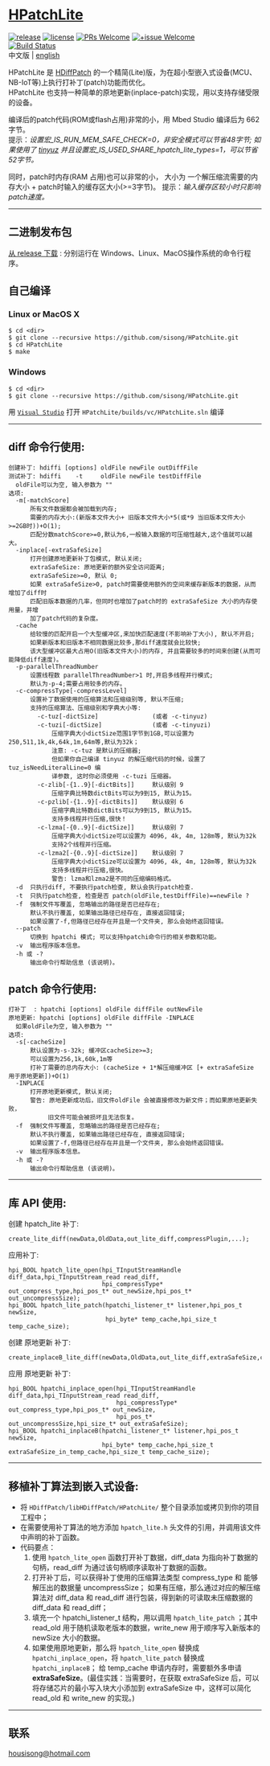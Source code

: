 # [HPatchLite](https://github.com/sisong/HPatchLite)
[![release](https://img.shields.io/badge/release-v1.0.0-blue.svg)](https://github.com/sisong/HPatchLite/releases) 
[![license](https://img.shields.io/badge/license-MIT-blue.svg)](https://github.com/sisong/HPatchLite/blob/main/LICENSE) 
[![PRs Welcome](https://img.shields.io/badge/PRs-welcome-blue.svg)](https://github.com/sisong/HPatchLite/pulls)
[![+issue Welcome](https://img.shields.io/github/issues-raw/sisong/HPatchLite?color=green&label=%2Bissue%20welcome)](https://github.com/sisong/HPatchLite/issues)   
[![Build Status](https://github.com/sisong/HPatchLite/workflows/ci/badge.svg?branch=main)](https://github.com/sisong/HPatchLite/actions?query=workflow%3Aci+branch%3Amain)   
 中文版 | [english](README.md)   

HPatchLite 是 [HDiffPatch](https://github.com/sisong/HDiffPatch) 的一个精简(Lite)版，为在超小型嵌入式设备(MCU、NB-IoT等)上执行打补丁(patch)功能而优化。   
HPatchLite 也支持一种简单的原地更新(inplace-patch)实现，用以支持存储受限的设备。   

编译后的patch代码(ROM或flash占用)非常的小，用 Mbed Studio 编译后为 662 字节。   
提示：*设置宏_IS_RUN_MEM_SAFE_CHECK=0，非安全模式可以节省48字节; 
如果使用了 [tinyuz](https://github.com/sisong/tinyuz) 并且设置宏_IS_USED_SHARE_hpatch_lite_types=1，可以节省52字节。*    
   
同时，patch时内存(RAM 占用)也可以非常的小， 
大小为 一个解压缩流需要的内存大小 + patch时输入的缓存区大小(>=3字节)。
提示：*输入缓存区较小时只影响patch速度。*    

---
## 二进制发布包
[从 release 下载](https://github.com/sisong/HPatchLite/releases) : 分别运行在 Windows、Linux、MacOS操作系统的命令行程序。     

## 自己编译
### Linux or MacOS X ###
```
$ cd <dir>
$ git clone --recursive https://github.com/sisong/HPatchLite.git
$ cd HPatchLite
$ make
```
### Windows ###
```
$ cd <dir>
$ git clone --recursive https://github.com/sisong/HPatchLite.git
```
用 [`Visual Studio`](https://visualstudio.microsoft.com) 打开 `HPatchLite/builds/vc/HPatchLite.sln` 编译   

---
## **diff** 命令行使用:  
```
创建补丁: hdiffi [options] oldFile newFile outDiffFile
测试补丁: hdiffi    -t     oldFile newFile testDiffFile
  oldFile可以为空, 输入参数为 ""
选项:
  -m[-matchScore]
      所有文件数据都会被加载到内存;
      需要的内存大小:(新版本文件大小+ 旧版本文件大小*5(或*9 当旧版本文件大小>=2GB时))+O(1);
      匹配分数matchScore>=0,默认为6,一般输入数据的可压缩性越大,这个值就可以越大。
  -inplace[-extraSafeSize]
      打开创建原地更新补丁包模式, 默认关闭;
      extraSafeSize: 原地更新的额外安全访问距离;
      extraSafeSize>=0, 默认 0;
      如果 extraSafeSize>0, patch时需要使用额外的空间来缓存新版本的数据，从而增加了diff时
      匹配旧版本数据的几率，但同时也增加了patch时的 extraSafeSize 大小的内存使用量，并增
      加了patch代码的复杂度。
  -cache
      给较慢的匹配开启一个大型缓冲区,来加快匹配速度(不影响补丁大小), 默认不开启;
      如果新版本和旧版本不相同数据比较多,那diff速度就会比较快;
      该大型缓冲区最大占用O(旧版本文件大小)的内存, 并且需要较多的时间来创建(从而可能降低diff速度)。
  -p-parallelThreadNumber
      设置线程数 parallelThreadNumber>1 时,开启多线程并行模式;
      默认为-p-4;需要占用较多的内存。
  -c-compressType[-compressLevel]
      设置补丁数据使用的压缩算法和压缩级别等, 默认不压缩;
      支持的压缩算法、压缩级别和字典大小等:
        -c-tuz[-dictSize]               (或者 -c-tinyuz)
        -c-tuzi[-dictSize]              (或者 -c-tinyuzi)
            压缩字典大小dictSize范围1字节到1GB,可以设置为250,511,1k,4k,64k,1m,64m等,默认为32k；
            注意: -c-tuz 是默认的压缩器;
            但如果你自己编译 tinyuz 的解压缩代码的时候，设置了 tuz_isNeedLiteralLine=0 编
            译参数, 这时你必须使用 -c-tuzi 压缩器。
        -c-zlib[-{1..9}[-dictBits]]     默认级别 9
            压缩字典比特数dictBits可以为9到15, 默认为15。
        -c-pzlib[-{1..9}[-dictBits]]    默认级别 6
            压缩字典比特数dictBits可以为9到15, 默认为15。
            支持多线程并行压缩,很快！
        -c-lzma[-{0..9}[-dictSize]]     默认级别 7
            压缩字典大小dictSize可以设置为 4096, 4k, 4m, 128m等, 默认为32k
            支持2个线程并行压缩。
        -c-lzma2[-{0..9}[-dictSize]]    默认级别 7
            压缩字典大小dictSize可以设置为 4096, 4k, 4m, 128m等, 默认为32k
            支持多线程并行压缩,很快。
            警告: lzma和lzma2是不同的压缩编码格式。
  -d  只执行diff, 不要执行patch检查, 默认会执行patch检查.
  -t  只执行patch检查, 检查是否 patch(oldFile,testDiffFile)==newFile ?
  -f  强制文件写覆盖, 忽略输出的路径是否已经存在;
      默认不执行覆盖, 如果输出路径已经存在, 直接返回错误;
      如果设置了-f,但路径已经存在并且是一个文件夹, 那么会始终返回错误。
  --patch
      切换到 hpatchi 模式; 可以支持hpatchi命令行的相关参数和功能。
  -v  输出程序版本信息。
  -h 或 -?
      输出命令行帮助信息 (该说明)。
```

## **patch** 命令行使用:  
```
打补丁  : hpatchi [options] oldFile diffFile outNewFile
原地更新: hpatchi [options] oldFile diffFile -INPLACE
  如果oldFile为空, 输入参数为 ""
选项:
  -s[-cacheSize]
      默认设置为-s-32k; 缓冲区cacheSize>=3;
      可以设置为256,1k,60k,1m等
      打补丁需要的总内存大小: (cacheSize + 1*解压缩缓冲区 [+ extraSafeSize 用于原地更新])+O(1)
  -INPLACE
      打开原地更新模式, 默认关闭;
      警告: 原地更新成功后，旧文件oldFile 会被直接修改为新文件；而如果原地更新失败，
           旧文件可能会被损坏且无法恢复。
  -f  强制文件写覆盖, 忽略输出的路径是否已经存在;
      默认不执行覆盖, 如果输出路径已经存在, 直接返回错误;
      如果设置了-f,但路径已经存在并且是一个文件夹, 那么会始终返回错误。
  -v  输出程序版本信息。
  -h 或 -?
      输出命令行帮助信息 (该说明)。
```

---
## 库 API 使用:
创建 hpatch_lite 补丁:
```
create_lite_diff(newData,OldData,out_lite_diff,compressPlugin,...);
```
应用补丁:
```
hpi_BOOL hpatch_lite_open(hpi_TInputStreamHandle diff_data,hpi_TInputStream_read read_diff,
                          hpi_compressType* out_compress_type,hpi_pos_t* out_newSize,hpi_pos_t* out_uncompressSize);
hpi_BOOL hpatch_lite_patch(hpatchi_listener_t* listener,hpi_pos_t newSize,
                           hpi_byte* temp_cache,hpi_size_t temp_cache_size);
```

创建 原地更新 补丁:
```
create_inplaceB_lite_diff(newData,OldData,out_lite_diff,extraSafeSize,compressPlugin,...);
```
应用 原地更新 补丁:
```
hpi_BOOL hpatchi_inplace_open(hpi_TInputStreamHandle diff_data,hpi_TInputStream_read read_diff,
                              hpi_compressType* out_compress_type,hpi_pos_t* out_newSize,
                              hpi_pos_t* out_uncompressSize,hpi_size_t* out_extraSafeSize);
hpi_BOOL hpatchi_inplaceB(hpatchi_listener_t* listener,hpi_pos_t newSize,
                          hpi_byte* temp_cache,hpi_size_t extraSafeSize_in_temp_cache,hpi_size_t temp_cache_size);
```


---
## 移植补丁算法到嵌入式设备:
* 将 `HDiffPatch/libHDiffPatch/HPatchLite/` 整个目录添加或拷贝到你的项目工程中；
* 在需要使用补丁算法的地方添加 `hpatch_lite.h` 头文件的引用，并调用该文件中声明的补丁函数。
* 代码要点：
  1. 使用 `hpatch_lite_open` 函数打开补丁数据，diff_data 为指向补丁数据的句柄，read_diff 为通过该句柄顺序读取补丁数据的函数。
  1. 打开补丁后，可以获得补丁使用的压缩算法类型 compress_type 和 能够解压出的数据量 uncompressSize；
 如果有压缩，那么通过对应的解压缩算法对 diff_data 和 read_diff 进行包装，得到新的可读取未压缩数据的 diff_data 和 read_diff；
  1. 填充一个 hpatchi_listener_t 结构，用以调用 `hpatch_lite_patch` ；其中 read_old 用于随机读取老版本的数据，write_new 用于顺序写入新版本的 newSize 大小的数据。
  1. 如果使用原地更新，那么将 `hpatch_lite_open` 替换成 `hpatchi_inplace_open`，将 `hpatch_lite_patch` 替换成 `hpatchi_inplaceB`； 给 temp_cache 申请内存时，需要额外多申请 **extraSafeSize**。(最佳实践：当需要时，在获取 extraSafeSize 后，可以将存储芯片的最小写入块大小添加到 extraSafeSize 中，这样可以简化 read_old 和 write_new 的实现。)


---
## 联系
housisong@hotmail.com  